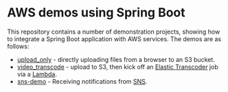 # AWS demos using Spring Boot

This repository contains a number of demonstration projects, showing how to
integrate a Spring Boot application with AWS services. The demos are as
follows:

* [upload_only](upload_only/) - directly uploading files from a browser to an S3 bucket.
* [video_transcode](video_transcode/) - upload to S3, then kick off an
  [Elastic Transcoder](https://aws.amazon.com/elastictranscoder/) job via a
  [Lambda](https://aws.amazon.com/lambda/).
* [sns-demo](sns-demo) - Receiving notifications from
  [SNS](https://aws.amazon.com/sns/).
